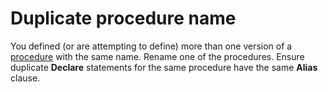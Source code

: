 
# Duplicate procedure name

You defined (or are attempting to define) more than one version of a [procedure](b8bdf64f-5920-1ae9-16d0-b26d09524a30.md) with the same name. Rename one of the procedures. Ensure duplicate **Declare** statements for the same procedure have the same **Alias** clause.

